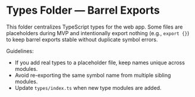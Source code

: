 # Types Folder — Barrel Exports

This folder centralizes TypeScript types for the web app. Some files are placeholders during MVP and intentionally export nothing (e.g., `export {}`) to keep barrel exports stable without duplicate symbol errors.

Guidelines:

- If you add real types to a placeholder file, keep names unique across modules.
- Avoid re-exporting the same symbol name from multiple sibling modules.
- Update `types/index.ts` when new type modules are added.
